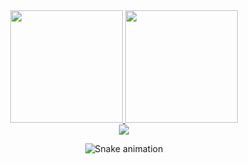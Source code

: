<div align="center">
  <a href="https://github.com/mateusbhering">
  <img height="180em" src="https://github-readme-stats.vercel.app/api?username=mateusbhering&show_icons=true&theme=dark&include_all_commits=true&count_private=true"/>
  <img height="180em" src="https://github-readme-stats.vercel.app/api/top-langs/?username=mateusbhering&layout=compact&langs_count=7&theme=dark"/>
  </div>
 
<div align="center">
  <a href="https://www.linkedin.com/in/mateus-bhering/" target="_blank">
    <img src="https://img.shields.io/badge/LinkedIn-0077B5?style=for-the-badge&logo=linkedin&logoColor=white">
    </img>
  </a>
    </div>

<div align="center">
  
  ![Snake animation](https://github.com/mateusbhering/mateusbhering/blob/output/github-contribution-grid-snake.svg)
  
</div>
